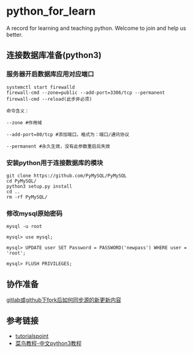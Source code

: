 # python_for_learn
A record for learning and teaching python.
Welcome to join and help us better.

## 连接数据库准备(python3)

### 服务器开启数据库应用对应端口

```
systemctl start firewalld 
firewall-cmd --zone=public --add-port=3306/tcp --permanent
firewall-cmd --reload(此步非必须)
```

```
命令含义：

--zone #作用域

--add-port=80/tcp #添加端口，格式为：端口/通讯协议

--permanent #永久生效，没有此参数重启后失效
```

### 安装python用于连接数据库的模块

```
git clone https://github.com/PyMySQL/PyMySQL
cd PyMySQL/
python3 setup.py install
cd ..
rm -rf PyMySQL/
```

### 修改mysql原始密码

```
mysql -u root

mysql> use mysql;

mysql> UPDATE user SET Password = PASSWORD('newpass') WHERE user = 'root';

mysql> FLUSH PRIVILEGES;
```

## 协作准备

[gitlab或github下fork后如何同步源的新更新内容](https://www.zhihu.com/question/28676261)

## 参考链接

- [tutorialspoint](https://www.tutorialspoint.com/python3/python_database_access.htm)
- [菜鸟教程-中文python3教程](http://www.runoob.com/python3/python3-mysql.html)
